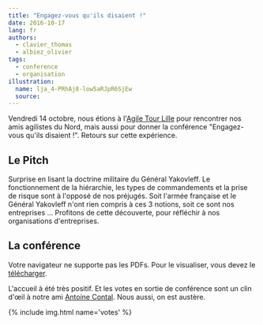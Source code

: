 ```yaml
---
title: "Engagez-vous qu'ils disaient !"
date: 2016-10-17
lang: fr
authors:
  - clavier_thomas
  - albiez_olivier
tags:
  - conference
  - organisation
illustration:
  name: lja_4-PRhAj8-low5aRJpR6SjEw
  source:
---
```


Vendredi 14 octobre, nous étions à l'[Agile Tour Lille](http://2016.agiletour-lille.org/) pour rencontrer nos amis agilistes du Nord, mais aussi pour donner la conférence "Engagez-vous qu'ils disaient !". Retours sur cette expérience.

## Le Pitch

Surprise en lisant la doctrine militaire du Général Yakovleff. Le fonctionnement de la hiérarchie, les types de commandements et la prise de risque sont à l'opposé de nos préjugés. Soit l'armée française et le Général Yakovleff n'ont rien compris à ces 3 notions, soit ce sont nos entreprises ... Profitons de cette découverte, pour réfléchir à nos organisations d'entreprises.

## La conférence

<object data="/assets/articles/engagez_vous_qu_ils_disaient/slides.pdf" type="application/pdf" height="500" width="100%">
   <p>Votre navigateur ne supporte pas les PDFs. Pour le visualiser, vous devez le <a href="/assets/articles/engagez_vous_qu_ils_disaient/slides.pdf">télécharger</a>.</p>
</object>

L'accueil à été très positif. Et les votes en sortie de conférence sont un clin d'œil à notre ami [Antoine Contal](https://www.linkedin.com/in/antoinecontal). Nous aussi, on est austère.

{% include img.html
    name='votes'
%}
